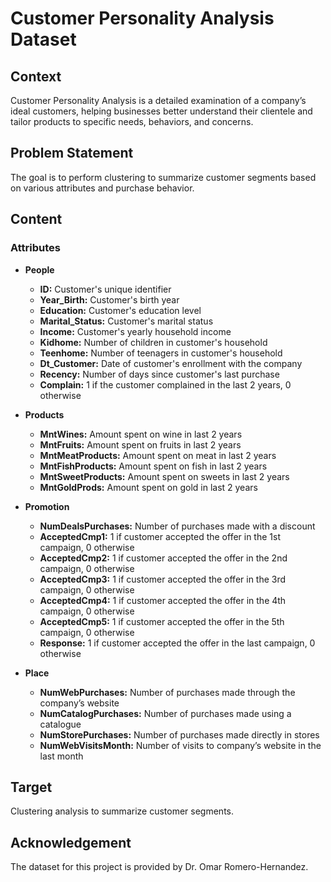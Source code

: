 # Customer Personality Analysis Dataset

## Context
Customer Personality Analysis is a detailed examination of a company’s ideal customers, helping businesses better understand their clientele and tailor products to specific needs, behaviors, and concerns.

## Problem Statement
The goal is to perform clustering to summarize customer segments based on various attributes and purchase behavior.

## Content

### Attributes
- **People**
  - **ID:** Customer's unique identifier
  - **Year_Birth:** Customer's birth year
  - **Education:** Customer's education level
  - **Marital_Status:** Customer's marital status
  - **Income:** Customer's yearly household income
  - **Kidhome:** Number of children in customer's household
  - **Teenhome:** Number of teenagers in customer's household
  - **Dt_Customer:** Date of customer's enrollment with the company
  - **Recency:** Number of days since customer's last purchase
  - **Complain:** 1 if the customer complained in the last 2 years, 0 otherwise

- **Products**
  - **MntWines:** Amount spent on wine in last 2 years
  - **MntFruits:** Amount spent on fruits in last 2 years
  - **MntMeatProducts:** Amount spent on meat in last 2 years
  - **MntFishProducts:** Amount spent on fish in last 2 years
  - **MntSweetProducts:** Amount spent on sweets in last 2 years
  - **MntGoldProds:** Amount spent on gold in last 2 years

- **Promotion**
  - **NumDealsPurchases:** Number of purchases made with a discount
  - **AcceptedCmp1:** 1 if customer accepted the offer in the 1st campaign, 0 otherwise
  - **AcceptedCmp2:** 1 if customer accepted the offer in the 2nd campaign, 0 otherwise
  - **AcceptedCmp3:** 1 if customer accepted the offer in the 3rd campaign, 0 otherwise
  - **AcceptedCmp4:** 1 if customer accepted the offer in the 4th campaign, 0 otherwise
  - **AcceptedCmp5:** 1 if customer accepted the offer in the 5th campaign, 0 otherwise
  - **Response:** 1 if customer accepted the offer in the last campaign, 0 otherwise

- **Place**
  - **NumWebPurchases:** Number of purchases made through the company’s website
  - **NumCatalogPurchases:** Number of purchases made using a catalogue
  - **NumStorePurchases:** Number of purchases made directly in stores
  - **NumWebVisitsMonth:** Number of visits to company’s website in the last month

## Target
Clustering analysis to summarize customer segments.

## Acknowledgement
The dataset for this project is provided by Dr. Omar Romero-Hernandez.
